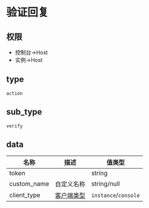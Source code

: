 # 验证回复

## 权限

- 控制台->Host
- 实例->Host

## type

`action`

## sub_type

`verify`

## data

| 名称        | 描述                       | 值类型               |
| ----------- | -------------------------- | -------------------- |
| token       |                            | string               |
| custom_name | 自定义名称                 | string/null          |
| client_type | [客户端类型](../../client) | `instance`/`console` |
